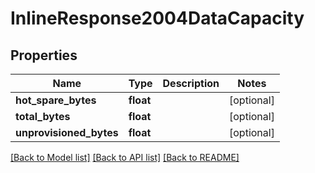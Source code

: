 # InlineResponse2004DataCapacity

## Properties
Name | Type | Description | Notes
------------ | ------------- | ------------- | -------------
**hot_spare_bytes** | **float** |  | [optional] 
**total_bytes** | **float** |  | [optional] 
**unprovisioned_bytes** | **float** |  | [optional] 

[[Back to Model list]](../README.md#documentation-for-models) [[Back to API list]](../README.md#documentation-for-api-endpoints) [[Back to README]](../README.md)

